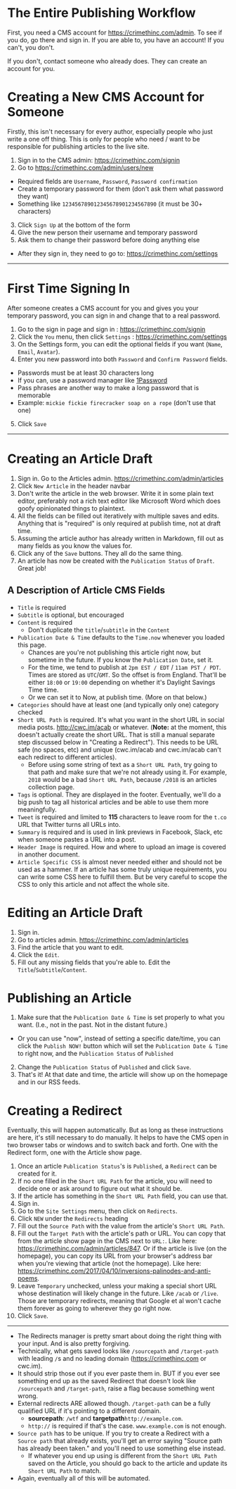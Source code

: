 # The Entire Publishing Workflow

First, you need a CMS account for https://crimethinc.com/admin. To see if you do, go there and sign in. If you are able to, you have an account! If you can't, you don't.

If you don't, contact someone who already does. They can create an account for you.

# Creating a New CMS Account for Someone

Firstly, this isn't necessary for every author, especially people who just write a one off thing. This is only for people who need / want to be responsible for publishing articles to the live site.

1. Sign in to the CMS admin: https://crimethinc.com/signin
2. Go to https://crimethinc.com/admin/users/new
  - Required fields are `Username`, `Password`, `Password confirmation`
  - Create a temporary password for them (don't ask them what password they want)
  - Something like `123456789012345678901234567890` (it must be 30+ characters)
3. Click `Sign Up` at the bottom of the form
4. Give the new person their username and temporary password
5. Ask them to change their password before doing anything else
  - After they sign in, they need to go to: https://crimethinc.com/settings

***

# First Time Signing In

After someone creates a CMS account for you and gives you your temporary password, you can sign in and change that to a real password.

1. Go to the sign in page and sign in : https://crimethinc.com/signin
2. Click the `You` menu, then click `Settings` : https://crimethinc.com/settings
3. On the Settings form, you can edit the optional fields if you want (`Name`, `Email`, `Avatar`).
4. Enter you new password into both `Password` and `Confirm Password` fields.
  - Passwords must be at least 30 characters long
  - If you can, use a password manager like [1Password](https://1password.com)
  - Pass phrases are another way to make a long password that is memorable
  - Example: `mickie fickie firecracker soap on a rope` (don't use that one)
5. Click `Save`

***

# Creating an Article Draft

1. Sign in. Go to the Articles admin. https://crimethinc.com/admin/articles
2. Click `New Article` in the header navbar
3. Don't write the article in the web browser. Write it in some plain text editor,  preferably not a rich text editor like Microsoft Word which does goofy opinionated things to plaintext.
4. All the fields can be filled out iteratively with multiple saves and edits. Anything that is "required" is only required at publish time, not at draft time.
5. Assuming the article author has already written in Markdown, fill out as many fields as you know the values for.
6. Click any of the `Save` buttons. They all do the same thing.
7. An article has now be created with the `Publication Status` of `Draft`. Great job!

## A Description of Article CMS Fields

- `Title` is required
- `Subtitle` is optional, but encouraged
- `Content` is required
  - Don't duplicate the `title`/`subtitle` in the `Content`
- `Publication Date & Time` defaults to the `Time.now` whenever you loaded this page.
  - Chances are you're not publishing this article right now, but sometime in the future. If you know the `Publication Date`, set it.
  - For the time, we tend to publish at `2pm EST / EDT` / `11am PST / PDT`. Times are stored as `UTC`/`GMT`. So the offset is from England. That'll be either `18:00` or `19:00` depending on whether it's Daylight Savings Time time.
  - Or we can set it to Now, at publish time. (More on that below.)
- `Categories` should have at least one (and typically only one) category checked
- `Short URL Path` is required. It's what you want in the short URL in social media posts. http://cwc.im/acab or whatever. (**Note:** at the moment, this doesn't actually create the short URL. That is still a manual separate step discussed below in "Creating a Redirect"). This needs to be URL safe (no spaces, etc) and unique (cwc.im/acab and cwc.im/acab can't each redirect to different articles).
  - Before using some string of text as a `Short URL Path`, try going to that path and make sure that we're not already using it. For example, `2018` would be a bad `Short URL Path`, because `/2018` is an articles collection page.
- `Tags` is optional. They are displayed in the footer. Eventually, we'll do a big push to tag all historical articles and be able to use them more meaningfully.
- `Tweet` is required and limited to **115** characters to leave room for the `t.co` URL that Twitter turns all URLs into.
- `Summary` is required and is used in link previews in Facebook, Slack, etc when someone pastes a URL into a post.
- `Header Image` is required. How and where to upload an image is covered in another document.
- `Article Specific CSS` is almost never needed either and should not be used as a hammer. If an article has some truly unique requirements, you can write some CSS here to fulfill them. But be very careful to scope the CSS to only this article and not affect the whole site.

# Editing an Article Draft

1. Sign in.
2. Go to articles admin. https://crimethinc.com/admin/articles
3. Find the article that you want to edit.
4. Click the `Edit`.
5. Fill out any missing fields that you're able to. Edit the `Title`/`Subtitle`/`Content`.

# Publishing an Article

1. Make sure that the `Publication Date & Time` is set properly to what you want. (I.e., not in the past. Not in the distant future.)
  - Or you can use "now", instead of setting a specific date/time, you can click the `Publish NOW!` button which will set the `Publication Date & Time` to right now, and the `Publication Status` of `Published`
2. Change the `Publication Status` of `Published` and click `Save`.
3. That's it! At that date and time, the article will show up on the homepage and in our RSS feeds.

# Creating a Redirect

Eventually, this will happen automatically. But as long as these instructions are here, it's still necessary to do manually. It helps to have the CMS open in two browser tabs or windows and to switch back and forth. One with the Redirect form, one with the Article show page.

1. Once an article `Publication Status`'s is `Published`, a `Redirect` can be created for it.
2. If no one filled in the `Short URL Path` for the article, you will need to decide one or ask around to figure out what it should be.
3. If the article has something in the `Short URL Path` field, you can use that.
4. Sign in.
5. Go to the `Site Settings` menu, then click on `Redirects`.
6. Click `NEW` under the `Redirects` heading
7. Fill out the `Source Path` with the value from the article's `Short URL Path`.
8. Fill out the `Target Path` with the article's path or URL. You can copy that from the article show page in the CMS next to `URL:`. Like here: https://crimethinc.com/admin/articles/847. Or if the article is live (on the homepage), you can copy its URL from your browser's address bar when you're viewing that article (not the homepage). Like here: https://crimethinc.com/2017/04/10/inversions-palinodes-and-anti-poems.
9. Leave `Temporary` unchecked, unless your making a special short URL whose destination will likely change in the future. Like `/acab` or `/live`. Those are temporary redirects, meaning that Google et al won't cache them forever as going to wherever they go right now.
10. Click `Save`.

***

- The Redirects manager is pretty smart about doing the right thing with your input. And is also pretty forgiving.
- Technically, what gets saved looks like `/sourcepath` and `/target-path` with leading `/`s and no leading domain (https://crimethinc.com or cwc.im).
- It should strip those out if you ever paste them in. BUT if you ever see something end up as the saved Redirect that doesn't look like `/sourcepath` and `/target-path`, raise a flag because something went wrong.
- External redirects ARE allowed though. `/target-path` can be a fully qualified URL if it's pointing to a different domain.
  - **sourcepath**: `/wtf` and **targetpath**`http://example.com`.
  - `http://` is required if that's the case. `www.example.com` is not enough.
- `Source path` has to be unique. If you try to create a Redirect with a `Source path` that already exists, you'll get an error saying "Source path has already been taken." and you'll need to use something else instead.
  - If whatever you end up using is different from the `Short URL Path` saved on the Article, you should go back to the article and update its `Short URL Path` to match.
- Again, eventually all of this will be automated.

